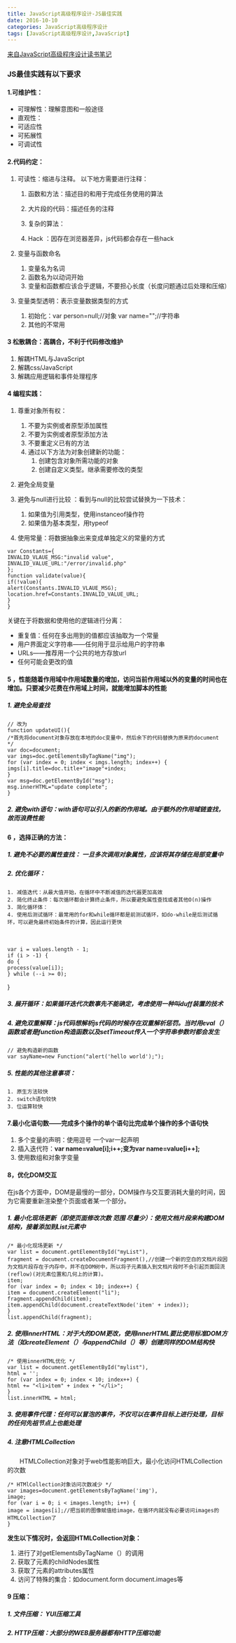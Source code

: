 ```yaml
---
title: JavaScript高级程序设计-JS最佳实践
date: 2016-10-10 
categories: JavaScript高级程序设计
tags: [JavaScript高级程序设计,JavaScript]
---
```


[来自JavaScript高级程序设计读书笔记](https://book.douban.com/subject/10546125/)

<!--more-->
### JS最佳实践有以下要求

#### 1.可维护性：

 - 可理解性：理解意图和一般途径
 - 直观性：
 - 可适应性
 - 可拓展性
 - 可调试性

#### 2.代码约定：

1. 可读性：缩进与注释。 以下地方需要进行注释：
　　
    1. 函数和方法：描述目的和用于完成任务使用的算法

    2. 大片段的代码：描述任务的注释
    3.   复杂的算法：
    4.  Hack ：因存在浏览器差异，js代码都会存在一些hack

2. 变量与函数命名
    1. 变量名为名词
    2. 函数名为以动词开始
    3. 变量和函数都应该合乎逻辑，不要担心长度（长度问题通过后处理和压缩）
    
3. 变量类型透明：表示变量数据类型的方式
    1. 初始化：var person=null;//对象 var name="";//字符串
    2. 其他的不常用


#### 3 松散耦合：高耦合，不利于代码修改维护

1. 解耦HTML与JavaScript
2. 解耦css/JavaScript
3. 解耦应用逻辑和事件处理程序

#### 4 编程实践：
1. 尊重对象所有权：
    1. 不要为实例或者原型添加属性
    2. 不要为实例或者原型添加方法
    3. 不要重定义已有的方法
    4. 通过以下方法为对象创建新的功能：
        1. 创建包含对象所需功能的对象
        2. 创建自定义类型。继承需要修改的类型
2. 避免全局变量
3. 避免与null进行比较 ：看到与null的比较尝试替换为一下技术：
    1. 如果值为引用类型，使用instanceof操作符
    2. 如果值为基本类型，用typeof

4. 使用常量：将数据抽象出来变成单独定义的常量的方式


```
var Constants={
INVALID_VLAUE_MSG:"invalid value",
INVALID_VALUE_URL:"/error/invalid.php"
};
function validate(value){
if(!value){
alert(Constants.INVALID_VLAUE_MSG);
location.href=Constants.INVALID_VALUE_URL;
}
}
```

 

关键在于将数据和使用他的逻辑进行分离：
- 重复值：任何在多出用到的值都应该抽取为一个常量
- 用户界面定义字符串——任何用于显示给用户的字符串
- URLs——推荐用一个公共的地方存放url
- 任何可能会更改的值

#### 5 ，性能随着作用域中作用域数量的增加，访问当前作用域以外的变量的时间也在增加。只要减少花费在作用域上时间，就能增加脚本的性能

##### 1. 避免全局查找

```
// 改为
function updateUI(){
/*首先将document对象存放在本地的doc变量中，然后余下的代码替换为原来的document */
var doc=document;
var imgs=doc.getElementsByTagName("img");
for (var index = 0; index < imgs.length; index++) {
imgs[i].title=doc.title+"image"+index;
}
var msg=doc.getElementById("msg");
msg.innerHTML="update complete";
} 
```


##### 2. 避免with语句：with语句可以引入的新的作用域。由于额外的作用域链查找，故而浪费性能

#### 6 ，选择正确的方法：

##### 1. 避免不必要的属性查找： 一旦多次调用对象属性，应该将其存储在局部变量中
##### 2. 优化循环：
    1. 减值迭代：从最大值开始，在循环中不断减值的迭代器更加高效
    2. 简化终止条件：每次循环都会计算终止条件，所以要避免属性查找或者其他O(n)操作
    3. 简化循环体：
    4. 使用后测试循环：最常用的for和while循环都是前测试循环，如do-while是后测试循环，可以避免最终初始条件的计算，因此运行更快
　　　　


```
var i = values.length - 1;
if (i > -1) {
do {
process(value[i]);
} while (--i >= 0);
```

}
##### 3. 展开循环：如果循环迭代次数事先不能确定，考虑使用一种叫duff装置的技术

##### 4. 避免双重解释：js代码想解析js代码的时候存在双重解析惩罚。当时用eval（）函数或者是function构造函数以及setTimeout传入一个字符串参数时都会发生


```
// 避免构造新的函数
var sayName=new Function("alert('hello world');");
```

##### 5. 性能的其他注意事项：
    1. 原生方法较快
    2. switch语句较快
    3. 位运算较快

#### 7.最小化语句数——完成多个操作的单个语句比完成单个操作的多个语句快
1. 多个变量的声明：使用逗号 一个var一起声明
2. 插入迭代符：**var name=value[i];i++;变为var name=value[i++];**
3. 使用数组和对象字变量

#### 8，优化DOM交互
在js各个方面中，DOM是最慢的一部分，DOM操作与交互要消耗大量的时间，因为它需要重新渲染整个页面或者某一个部分。
##### 1. 最小化现场更新（即使页面修改次数 范围 尽量少）：**使用文档片段来构建DOM结构，接着添加到List元素中**


```
/* 最小化现场更新 */
var list = document.getElementById("myList"),
fragment = document.createDocumentFragment(),//创建一个新的空白的文档片段因为文档片段存在于内存中，并不在DOM树中，所以将子元素插入到文档片段时不会引起页面回流(reflow)(对元素位置和几何上的计算)。
item;
for (var index = 0; index < 10; index++) {
item = document.createElement("li");
fragment.appendChild(item);
item.appendChild(document.createTextNode('item' + index));
}
list.appendChild(fragment);
```


 
##### 2. **使用innerHTML**：对于大的DOM更改，使用innerHTML要比使用标准DOM方法（如createElement（）与appendChild（）等）创建同样的DOM结构快


```
/* 使用innerHTML优化 */
var list = document.getElementById("mylist"),
html = '';
for (var index = 0; index < 10; index++) {
html += "<li>item" + index + "</li>";
}
list.innerHTML = html;
```

 

##### 3. **使用事件代理**：任何可以冒泡的事件，不仅可以在事件目标上进行处理，目标的任何先祖节点上也能处理
##### 4. 注意HTMLCollection
　　HTMLCollection对象对于web性能影响巨大，最小化访问HTMLCollection的次数


```
/* HTMlCollection对象访问次数减少 */
var images=document.getElementsByTagName('img'),
image;
for (var i = 0; i < images.length; i++) {
image = images[i];//把当前的图像赋值给image，在循环内就没有必要访问images的HTMLCollection了
}
```

**发生以下情况时，会返回HTMLCollection对象：**
1. 进行了对getElementsByTagName（）的调用
2. 获取了元素的childNodes属性
3. 获取了元素的attributes属性
4. 访问了特殊的集合：如document.form document.images等

#### 9 压缩：
##### 1. 文件压缩： YUI压缩工具
##### 2. HTTP压缩：大部分的WEB服务器都有HTTP压缩功能